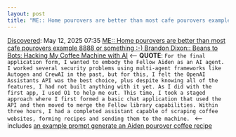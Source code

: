 ```yaml
---
layout: post
title: "ME:: Home pourovers are better than most cafe pourovers example 8888 or something :-) Brandon Dixon:: Beans to Bots: Hacking My Coffee Machine with AI"
---
```

[Discovered](http://rolandtanglao.com/2020/07/29/p1-blogthis-checkvist-list-links-to-blog/): May 12, 2025 07:35 [ME:: Home pourovers are better than most cafe pourovers example 8888 or something :-) Brandon Dixon:: Beans to Bots: Hacking My Coffee Machine with AI](https://applied-gai-in-security.ghost.io/beans-to-bots-hacking-my-coffee-machine-with-ai/) <-- **QUOTE**: `For the final application form, I wanted to embody the Fellow Aiden as an AI agent. I worked several security problems using multi-agent frameworks like Autogen and CrewAI in the past, but for this, I felt the OpenAI Assistants API was the best choice, plus despite knowing all of the features, I had not built anything with it yet. As I did with the first app, I used O1 to help me out. This time, I took a staged approach where I first formed a basic chat application that used the API and then moved to merge the Fellow library capabilities. Within three hours, I had a completed assistant capable of scraping coffee websites, forming recipes and sending them to the machine. ` <-- includes [an example prompt generate an Aiden pourover coffee recipe](https://chatgpt.com/share/679af023-81f4-800e-954c-314836faa2fd?ref=applied-gai-in-security.ghost.io)
